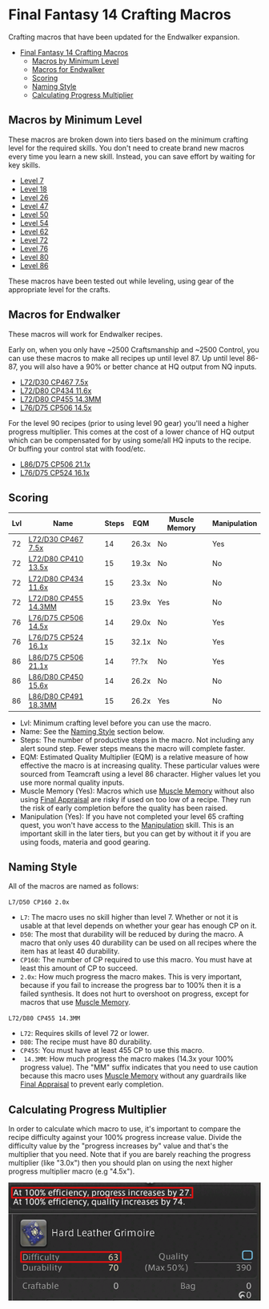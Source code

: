 # Final Fantasy 14 Crafting Macros

Crafting macros that have been updated for the Endwalker expansion.

- [Final Fantasy 14 Crafting Macros](#final-fantasy-14-crafting-macros)
  - [Macros by Minimum Level](#macros-by-minimum-level)
  - [Macros for Endwalker](#macros-for-endwalker)
  - [Scoring](#scoring)
  - [Naming Style](#naming-style)
  - [Calculating Progress Multiplier](#calculating-progress-multiplier)

## Macros by Minimum Level

These macros are broken down into tiers based on the minimum crafting level for the required skills.  You don't need to create brand new macros every time you learn a new skill.  Instead, you can save effort by waiting for key skills.

- [Level 7](Level7CraftingMacros.md)
- [Level 18](Level18CraftingMacros.md)
- [Level 26](Level26CraftingMacros.md)
- [Level 47](Level47CraftingMacros.md)
- [Level 50](Level50CraftingMacros.md)
- [Level 54](Level54CraftingMacros.md)
- [Level 62](Level62CraftingMacros.md)
- [Level 72](Level72CraftingMacros.md)
- [Level 76](Level76CraftingMacros.md)
- [Level 80](Level80CraftingMacros.md)
- [Level 86](Level86CraftingMacros.md)

These macros have been tested out while leveling, using gear of the appropriate level for the crafts.

## Macros for Endwalker

These macros will work for Endwalker recipes. 

Early on, when you only have ~2500 Craftsmanship and ~2500 Control, you can use these macros to make all recipes up until level 87.  Up until level 86-87, you will also have a 90% or better chance at HQ output from NQ inputs.

- [L72/D30 CP467 7.5x](Level72CraftingMacros.md)
- [L72/D80 CP434 11.6x](Level72CraftingMacros.md)
- [L72/D80 CP455 14.3MM](Level72CraftingMacros.md)
- [L76/D75 CP506 14.5x](Level76CraftingMacros.md)

For the level 90 recipes (prior to using level 90 gear) you'll need a higher progress multiplier.  This comes at the cost of a lower chance of HQ output which can be compensated for by using some/all HQ inputs to the recipe.  Or buffing your control stat with food/etc.

- [L86/D75 CP506 21.1x](Level86CraftingMacros.md)
- [L76/D75 CP524 16.1x](Level76CraftingMacros.md)

## Scoring

| Lvl | Name                                             | Steps | EQM   | Muscle Memory | Manipulation |
| --- | ------------------------------------------------ | ----- | ----- | ------------- | ------------ |
| 72  | [L72/D30 CP467 7.5x](Level72CraftingMacros.md)   | 14    | 26.3x | No            | Yes          |
| 72  | [L72/D80 CP410 13.5x](Level72CraftingMacros.md)  | 15    | 19.3x | No            | No           |
| 72  | [L72/D80 CP434 11.6x](Level72CraftingMacros.md)  | 15    | 23.3x | No            | No           |
| 72  | [L72/D80 CP455 14.3MM](Level72CraftingMacros.md) | 15    | 23.9x | Yes           | No           |
| 76  | [L76/D75 CP506 14.5x](Level76CraftingMacros.md)  | 14    | 29.0x | No            | Yes          |
| 76  | [L76/D75 CP524 16.1x](Level76CraftingMacros.md)  | 15    | 32.1x | No            | Yes          |
| 86  | [L86/D75 CP506 21.1x](Level86CraftingMacros.md)  | 14    | ??.?x | No            | Yes          |
| 86  | [L86/D80 CP450 15.6x](Level86CraftingMacros.md)  | 14    | 26.2x | No            | No           |
| 86  | [L86/D80 CP491 18.3MM](Level86CraftingMacros.md) | 15    | 26.2x | Yes           | No           |

- Lvl: Minimum crafting level before you can use the macro.
- Name: See the [Naming Style](#naming-style) section below.
- Steps: The number of productive steps in the macro.  Not including any alert sound step.  Fewer steps means the macro will complete faster.
- EQM: Estimated Quality Multiplier (EQM) is a relative measure of how effective the macro is at increasing quality.  These particular values were sourced from Teamcraft using a level 86 character.  Higher values let you use more normal quality inputs.
- Muscle Memory (Yes): Macros which use [Muscle Memory](https://ffxiv.consolegameswiki.com/wiki/Muscle_Memory) without also using [Final Appraisal](https://ffxiv.consolegameswiki.com/wiki/Final_Appraisal) are risky if used on too low of a recipe.  They run the risk of early completion before the quality has been raised.
- Manipulation (Yes): If you have not completed your level 65 crafting quest, you won't have access to the [Manipulation](https://ffxiv.consolegameswiki.com/wiki/Manipulation) skill.  This is an important skill in the later tiers, but you can get by without it if you are using foods, materia and good gearing.

## Naming Style

All of the macros are named as follows:

`L7/D50 CP160 2.0x`

- `L7`: The macro uses no skill higher than level 7.  Whether or not it is usable at that level depends on whether your gear has enough CP on it.
- `D50`: The most that durability will be reduced by during the macro.  A macro that only uses 40 durability can be used on all recipes where the item has at least 40 durability.
- `CP160`: The number of CP required to use this macro.  You must have at least this amount of CP to succeed.  
- `2.0x`: How much progress the macro makes.  This is very important, because if you fail to increase the progress bar to 100% then it is a failed synthesis.  It does not hurt to overshoot on progress, except for macros that use [Muscle Memory](https://ffxiv.consolegameswiki.com/wiki/Muscle_Memory).

`L72/D80 CP455 14.3MM`

- `L72`: Requires skills of level 72 or lower.
- `D80`: The recipe must have 80 durability.
- `CP455`: You must have at least 455 CP to use this macro.
- ` 14.3MM`: How much progress the macro makes (14.3x your 100% progress value). The "MM" suffix indicates that you need to use caution because this macro uses [Muscle Memory](https://ffxiv.consolegameswiki.com/wiki/Muscle_Memory) without any guardrails like [Final Appraisal](https://ffxiv.consolegameswiki.com/wiki/Final_Appraisal) to prevent early completion.

## Calculating Progress Multiplier

In order to calculate which macro to use, it's important to compare the recipe difficulty against your 100% progress increase value.  Divide the difficulty value by the "progress increases by" value and that's the multiplier that you need.  Note that if you are barely reaching the progress multiplier (like "3.0x") then you should plan on using the next higher progress multiplier macro (e.g "4.5x").

![Difficulty vs Progress](imgs/DifficultyProgress1Highlight.png)
